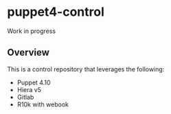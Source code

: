 # puppet4-control

Work in progress

## Overview 

This is a control repository that leverages the following:

  - Puppet 4.10
  - Hiera v5
  - Gitlab 
  - R10k with webook
